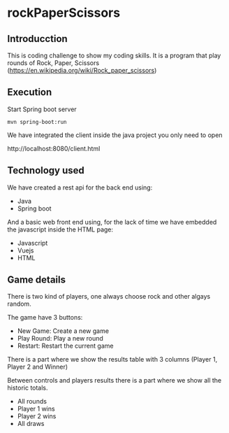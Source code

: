# rockPaperScissors
## Introducction 

This is coding challenge to show my coding skills.
It is a program that play rounds of Rock, Paper, Scissors (https://en.wikipedia.org/wiki/Rock_paper_scissors)

## Execution

Start Spring boot server

```
mvn spring-boot:run
```

We have integrated the client inside the java project you only need to open

http://localhost:8080/client.html

## Technology used

We have created a rest api for the back end using:

* Java
* Spring boot

And a basic web front end using, for the lack of time we have embedded the javascript inside the HTML page:

* Javascript
* Vuejs
* HTML

## Game details

There is two kind of players, one always choose rock and other algays random.

The game have 3 buttons:

* New Game: Create a new game
* Play Round: Play a new round
* Restart: Restart the current game

There is a part where we show the results table with 3 columns (Player 1, Player 2 and Winner)

Between controls and players results there is a part where we show all the historic totals.

* All rounds
* Player 1 wins
* Player 2 wins
* All draws
